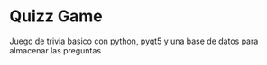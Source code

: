 # Quizz Game
 Juego de trivia basico con python, pyqt5 y una base de datos para almacenar las preguntas
